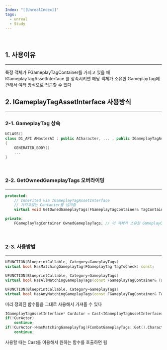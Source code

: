 ```yaml
---
Index: "[[UnrealIndex]]"
tags:
  - unreal
  - Study
---
```

   
## 1. 사용이유
---
특정 객체가 FGameplayTagContainer를 가지고 있을 때
IGameplayTagAssetInterface 를 상속시키면 해당 객체가 소유한 GameplayTag에 관해서 여러 방식으로 접근할 수 있다
   
   
## 2. IGameplayTagAssetInterface 사용방식
---
### 2-1. GameplayTag 상속
```cpp
UCLASS()  
class D1_API AMasterAI : public ACharacter, ... , public IGameplayTagAssetInterface  
{  
    GENERATED_BODY()
    ...
}
```
   
### 2-2. GetOwnedGameplayTags 오버라이딩
---
```cpp
protected:
	// Inherited via IGameplayTagAssetInterface  
	// 가지고있는 Contanier를 넘겨줌
	virtual void GetOwnedGameplayTags(FGameplayTagContainer& TagContainer) const override { TagContainer = OwnedGameplayTags; }

private:
	FGameplayTagContainer OwnedGameplayTags; // 이 객체가 소유한 GameplayContainer
```
   
### 2-3. 사용방법
---
```cpp
UFUNCTION(BlueprintCallable, Category=GameplayTags)  
virtual bool HasMatchingGameplayTag(FGameplayTag TagToCheck) const;

UFUNCTION(BlueprintCallable, Category=GameplayTags)  
virtual bool HasAllMatchingGameplayTags(const FGameplayTagContainer& TagContainer) const;

UFUNCTION(BlueprintCallable, Category=GameplayTags)  
virtual bool HasAnyMatchingGameplayTags(const FGameplayTagContainer& TagContainer) const;
```
미리 정의된 함수들을 그대로 사용해서 가져올 수 있다

```cpp
IGameplayTagAssetInterface* CurActor = Cast<IGameplayTagAssetInterface>(SensoredActor); //Player가 아닌 Actor는 탐지되도 반응 없게 함  
if(!CurActor)  
    continue;  
if(!CurActor->HasMatchingGameplayTag(FCombatGameplayTags::Get().Character_Player))  
    continue;
```
사용할 때는 Cast를 이용해서 원하는 함수를 호출하면 됨
